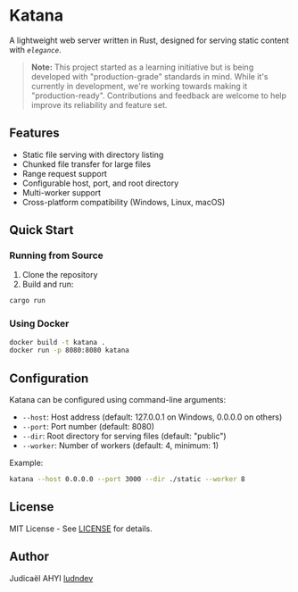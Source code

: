 # Katana

A lightweight web server written in Rust, designed for serving static content with *`elegance`*.

> **Note:** This project started as a learning initiative but is being developed with "production-grade" standards in mind. While it's currently in development, we're working towards making it "production-ready". Contributions and feedback are welcome to help improve its reliability and feature set.

## Features

- Static file serving with directory listing
- Chunked file transfer for large files
- Range request support
- Configurable host, port, and root directory
- Multi-worker support
- Cross-platform compatibility (Windows, Linux, macOS)

## Quick Start

### Running from Source

1. Clone the repository
2. Build and run:
```bash
cargo run
```

### Using Docker

```bash
docker build -t katana .
docker run -p 8080:8080 katana
```

## Configuration

Katana can be configured using command-line arguments:

- `--host`: Host address (default: 127.0.0.1 on Windows, 0.0.0.0 on others)
- `--port`: Port number (default: 8080)
- `--dir`: Root directory for serving files (default: "public")
- `--worker`: Number of workers (default: 4, minimum: 1)

Example:
```bash
katana --host 0.0.0.0 --port 3000 --dir ./static --worker 8
```

## License

MIT License - See [LICENSE](LICENSE) for details.

## Author

Judicaël AHYI [ludndev](https://github.com/ludndev)
